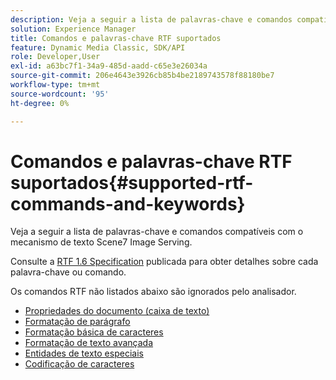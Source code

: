 ```yaml
---
description: Veja a seguir a lista de palavras-chave e comandos compatíveis com o mecanismo de texto Scene7 Image Serving.
solution: Experience Manager
title: Comandos e palavras-chave RTF suportados
feature: Dynamic Media Classic, SDK/API
role: Developer,User
exl-id: a63bc7f1-34a9-485d-aadd-c65e3e26034a
source-git-commit: 206e4643e3926cb85b4be2189743578f88180be7
workflow-type: tm+mt
source-wordcount: '95'
ht-degree: 0%

---
```


# Comandos e palavras-chave RTF suportados{#supported-rtf-commands-and-keywords}

Veja a seguir a lista de palavras-chave e comandos compatíveis com o mecanismo de texto Scene7 Image Serving.

Consulte a [RTF 1.6 Specification](http://msdn.microsoft.com/en-us/library/aa140277%28v=office.10%29.aspx) publicada para obter detalhes sobre cada palavra-chave ou comando.

Os comandos RTF não listados abaixo são ignorados pelo analisador.

* [Propriedades do documento (caixa de texto)](r-document-text-box-properties.md)
* [Formatação de parágrafo](r-paragraph-formatting.md)
* [Formatação básica de caracteres](r-basic-character-formatting.md)
* [Formatação de texto avançada](r-advanced-text-formatting.md)
* [Entidades de texto especiais](r-special-text-entities.md)
* [Codificação de caracteres](r-is-http-character-encoding.md)
